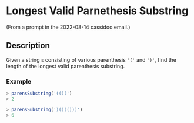 # Longest Valid Parnethesis Substring

(From a prompt in the 2022-08-14 cassidoo.email.)

## Description

Given a string `s` consisting of various parenthesis `'('` and `')'`, find the length of the longest valid parenthesis substring.

### Example

```js
> parensSubstring('(()(')
> 2

> parensSubstring(')()(()))')
> 6
```
